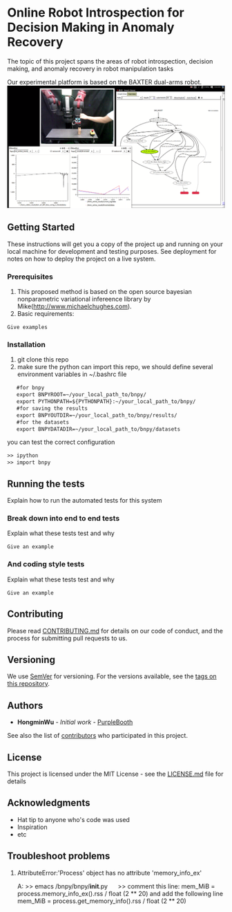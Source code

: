 # Online Robot Introspection for Decision Making in Anomaly Recovery

The topic of this project spans the areas of robot introspection, decision making, and anomaly recovery in robot manipulation tasks

Our experimental platform is based on the BAXTER dual-arms robot.
![](online_detection_screenshout.png) 


## Getting Started

These instructions will get you a copy of the project up and running on your local machine for development and testing purposes. See deployment for notes on how to deploy the project on a live system.

### Prerequisites
1. This proposed method is based on the open source bayesian nonparametric variational infereence library by Mike(http://www.michaelchughes.com). 
2. Basic requirements: 

```
Give examples
```

### Installation
1. git clone this repo
2. make sure the python can import this repo, we should define several environment variables in ~/.bashrc file
```
   #for bnpy 
   export BNPYROOT=~/your_local_path_to/bnpy/
   export PYTHONPATH=${PYTHONPATH}:~/your_local_path_to/bnpy/
   #for saving the results
   export BNPYOUTDIR=~/your_local_path_to/bnpy/results/
   #for the datasets
   export BNPYDATADIR=~/your_local_path_to/bnpy/datasets
```
you can test the correct configuration
```
>> ipython
>> import bnpy
```
## Running the tests

Explain how to run the automated tests for this system

### Break down into end to end tests

Explain what these tests test and why

```
Give an example
```

### And coding style tests

Explain what these tests test and why

```
Give an example
```

## Contributing

Please read [CONTRIBUTING.md](https://gist.github.com/PurpleBooth/b24679402957c63ec426) for details on our code of conduct, and the process for submitting pull requests to us.

## Versioning

We use [SemVer](http://semver.org/) for versioning. For the versions available, see the [tags on this repository](https://github.com/your/project/tags). 

## Authors

* **HongminWu** - *Initial work* - [PurpleBooth](https://github.com/PurpleBooth)

See also the list of [contributors](https://github.com/your/project/contributors) who participated in this project.

## License

This project is licensed under the MIT License - see the [LICENSE.md](LICENSE.md) file for details

## Acknowledgments

* Hat tip to anyone who's code was used
* Inspiration
* etc

## Troubleshoot problems
1. AttributeError:'Process' object has no attribute 'memory_info_ex'

   A: >> emacs /bnpy/bnpy/__init__.py
      >> comment this line: mem_MiB = process.memory_info_ex().rss / float (2 ** 20) and add the following line
         mem_MiB = process.get_memory_info().rss / float (2 ** 20)

